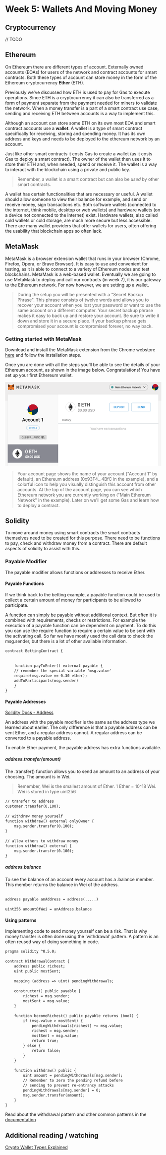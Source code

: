 # Week 5: Wallets And Moving Money

## Cryptocurrency

// TODO

## Ethereum

On Ethereum there are different types of account. Externally owned accounts (EOAs) for users of the network and contract accounts for smart contracts. Both these types of account can store money in the form of the Ethereum cryptocurrency **Ether** (ETH).

Previously we've discussed how ETH is used to pay for Gas to execute operations. Since ETH is a cryptocurrency it can also be transferred as a form of payment separate from the payment needed for miners to validate the network. When a money transfer is a part of a smart contract use case, sending and receiving ETH between accounts is a way to implement this.

Although an account can store some ETH on its own most EOA and smart contract accounts use a **wallet**. A wallet is a type of smart contract specifically for receiving, storing and spending money. It has its own address and keys and needs to be deployed to the ethereum network by an account.

Just like other smart contracts it costs Gas to create a wallet (as it costs Gas to deploy a smart contract). The owner of the wallet then uses it to store their ETH and, when needed, spend or receive it. The wallet is a way to interact with the blockchain using a private and public key.

> Remember, a wallet _is_ a smart contract but can also be _used_ by other smart contracts.

A wallet has certain functionalities that are necessary or useful. A wallet should allow someone to view their balance for example, and send or receive money, sign transactions etc. Both software wallets (connected to the internet, think mobile, desktop or web wallets) and hardware wallets (on a device not connected to the internet) exist. Hardware wallets, also called cold wallets or cold storage, are much more secure but less accessible. There are many wallet providers that offer wallets for users, often offering the usability that blockchain apps so often lack.

## MetaMask

MetaMask is a browser extension wallet that runs in your browser (Chrome, Firefox, Opera, or Brave Browser). It is easy to use and convenient for testing, as it is able to connect to a variety of Ethereum nodes and test blockchains. MetaMask is a web-based wallet. Eventually we are going to use MetaMask to deploy and call our contracts (in week 7), it is our gateway to the Ethereum network. For now however, we are setting up a wallet.

> During the setup you will be presented with a "Secret Backup Phrase". This phrase consists of twelve words and allows you to recover your account when you lost your password or want to use the same account on a different computer. Your secret backup phrase makes it easy to back up and restore your account. Be sure to write it down and store it in a secure place. If your backup phrase gets compromised your account is compromised forever, no way back.

### Getting started with MetaMask

Download and install the MetaMask extension from the Chrome webstore [here](https://chrome.google.com/webstore/detail/metamask/nkbihfbeogaeaoehlefnkodbefgpgknn) and follow the installation steps.

Once you are done with all the steps you’ll be able to see the details of your Ethereum account, as shown in the image below. Congratulations! You have set up your first Ethereum wallet.

![New Account](assets/new-account.png)

> Your account page shows the name of your account ("Account 1" by default), an Ethereum address (0x93F4...4BfC in the example), and a colorful icon to help you visually distinguish this account from other accounts. At the top of the account page, you can see which Ethereum network you are currently working on ("Main Ethereum Network" in the example). Later on we'll get some Gas and learn how to deploy a contract.

## Solidity

To move around money using smart contracts the smart contracts themselves need to be created for this purpose. There need to be functions to pay, check and withdraw money from a contract. There are default aspects of solidity to assist with this.

### Payable Modifier

The payable modifier allows functions or addresses to receive Ether.

#### Payable Functions

If we think back to the betting example, a payable function could be used to collect a certain amount of money for participants to be allowed to participate.

A function can simply be payable without additional context. But often it is combined with requirements, checks or restrictions. For example the execution of a payable function can be dependent on payment. To do this you can use the require function to require a certain value to be sent with the activating call. So far we have mostly used the call data to check the msg.sender, but there is a lot of other available information.

```solidity
contract BettingContract {


    function payToEnter() external payable {
    // remember the special variable 'msg.value'
    require(msg.value == 0.30 ether);
    addToParticipants(msg.sender)
    }
}
```

#### Payable Addresses

[Solidity Docs - Address](https://solidity.readthedocs.io/en/develop/types.html#address)

An address with the payable modifier is the same as the address type we learned about earlier. The only difference is that a payable address can be sent Ether, and a regular address cannot. A regular address can be converted to a payable address.

To enable Ether payment, the payable address has extra functions available.

##### address.transfer(amount)

The .transfer() function allows you to send an amount to an address of your choosing. The amount is in Wei.

> Remember, Wei is the smallest amount of Ether. 1 Ether = 10^18 Wei. Wei is stored in type uint256

```solidity
// transfer to address
customer.transfer(0.100);

// withdraw money yourself
function withdraw() external onlyOwner {
    msg.sender.transfer(0.100);
}

// allow others to withdraw money
function withdraw() external {
    msg.sender.transfer(0.100);
}
```

##### address.balance

To see the balance of an account every account has a .balance member. This member returns the balance in Wei of the address.

```solidity

address payable anAddress = address(.....)

uint256 amountOfWei = anAddress.balance

```

#### Using patterns

Implementing code to send money yourself can be a risk. That is why money transfer is often done using the 'withdrawal' pattern. A pattern is an often reused way of doing something in code.

```solidity
pragma solidity ^0.5.0;

contract WithdrawalContract {
    address public richest;
    uint public mostSent;

    mapping (address => uint) pendingWithdrawals;

    constructor() public payable {
        richest = msg.sender;
        mostSent = msg.value;
    }

    function becomeRichest() public payable returns (bool) {
        if (msg.value > mostSent) {
            pendingWithdrawals[richest] += msg.value;
            richest = msg.sender;
            mostSent = msg.value;
            return true;
        } else {
            return false;
        }
    }

    function withdraw() public {
        uint amount = pendingWithdrawals[msg.sender];
        // Remember to zero the pending refund before
        // sending to prevent re-entrancy attacks
        pendingWithdrawals[msg.sender] = 0;
        msg.sender.transfer(amount);
    }
}
```

Read about the withdrawal pattern and other common patterns in the [documentation](https://solidity.readthedocs.io/en/v0.5.3/common-patterns.html#common-patterns)

## Additional reading / watching

[Crypto Wallet Types Explained](https://academy.binance.com/blockchain/crypto-wallet-types-explained)
